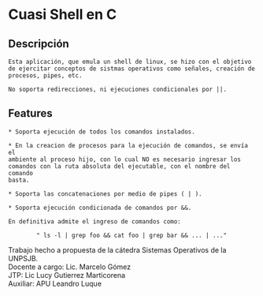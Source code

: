 #  Cuasi Shell en C 

## Descripción

    Esta aplicación, que emula un shell de linux, se hizo con el objetivo de ejercitar conceptos de sistmas operativos como señales, creación de procesos, pipes, etc. 

    No soporta redirecciones, ni ejecuciones condicionales por ||. 

## Features

    * Soporta ejecución de todos los comandos instalados.
    
    * En la creacion de procesos para la ejecución de comandos, se envía el  
    ambiente al proceso hijo, con lo cual NO es necesario ingresar los  
    comandos con la ruta absoluta del ejecutable, con el nombre del  comando  
    basta.
    
    * Soporta las concatenaciones por medio de pipes ( | ).

    * Soporta ejecución condicionada de comandos por &&.

    En definitiva admite el ingreso de comandos como:

            " ls -l | grep foo && cat foo | grep bar && ... | ..." 


Trabajo hecho a propuesta de la cátedra Sistemas Operativos de la UNPSJB.  
Docente a cargo: Lic. Marcelo Gómez  
JTP:    Lic Lucy Gutierrez Marticorena  
Auxiliar: APU Leandro Luque  

